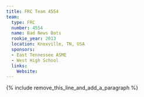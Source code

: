 ```yaml
---
title: FRC Team 4554
team:
  type: FRC
  number: 4554
  name: Bad News Bots
  rookie_year: 2013
  location: Knoxville, TN, USA
  sponsors:
  - East Tennessee ASME
  - West High School
  links:
    Website:
---
```


{% include remove_this_line_and_add_a_paragraph %}